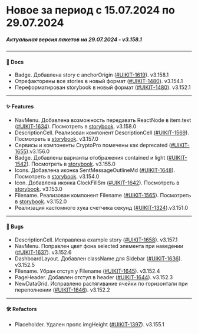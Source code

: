 # Новое за период с 15.07.2024 по 29.07.2024 

##### Актуальная версия пакетов на 29.07.2024 - v3.158.1

--- 

#### 📑 Docs
 - Badge. Добавлена story с anchorOrigin ([#UIKIT-1619](https://track.astral.ru/soft/browse/UIKIT-1619)). v3.158.1
 -  Отрефакторены все stories в новый формат ([#UIKIT-1480](https://track.astral.ru/soft/browse/UIKIT-1480)). v3.154.1
 -  Переформатирован storybook в новый формат ([#UIKIT-1480](https://track.astral.ru/soft/browse/UIKIT-1480)). v3.152.1

--- 

#### ✨ Features
 - NavMenu. Добавлена возможность передавать ReactNode в item.text ([#UIKIT-1634](https://track.astral.ru/soft/browse/UIKIT-1634)). Посмотреть в [storybook](https://main--61baeff6f06230003a88ef8a.chromatic.com/?path=/docs/components-navmenu--docs). v3.158.0
 - DescriptionCell. Реализован компонент DescriptionCell ([#UIKIT-1569](https://track.astral.ru/soft/browse/UIKIT-1569)). Посмотреть в [storybook](https://main--61baeff6f06230003a88ef8a.chromatic.com/?path=/docs/components-descriptioncell--docs). v3.157.0
 -  Сервисы и компоненты CryptoPro помечены как deprecated ([#UIKIT-1655](https://track.astral.ru/soft/browse/UIKIT-1655)).v3.156.0
 -  Badge. Добавлены варианты отображения contained и light ([#UIKIT-1542](https://track.astral.ru/soft/browse/UIKIT-1542)). Посмотреть в [storybook](https://main--61baeff6f06230003a88ef8a.chromatic.com/?path=/docs/components-badge--docs). v3.155.0
 - Icons. Добавлена иконка SentMessageOutlineMd ([#UIKIT-1648](https://track.astral.ru/soft/browse/UIKIT-1648)). Посмотреть в [storybook](https://main--61baeff6f06230003a88ef8a.chromatic.com/?path=/docs/icons-icons--docs). v3.154.0
 - Icon. Добавлена иконка ClockFillSm ([#UIKIT-1642](https://track.astral.ru/soft/browse/UIKIT-1642)). Посмотреть в [storybook](https://main--61baeff6f06230003a88ef8a.chromatic.com/?path=/docs/components-icon--docs). v3.153.0
 - Filename. Реализован компонент Filename ([#UIKIT-1565](https://track.astral.ru/soft/browse/UIKIT-1565)). Посмотреть в [storybook](https://main--61baeff6f06230003a88ef8a.chromatic.com/?path=/docs/components-filename--docs). v3.152.0
 -  Реализация кастомного хука счетчика секунд ([#UIKIT-1324](https://track.astral.ru/soft/browse/UIKIT-1324)).v3.151.0

--- 

#### 🐞 Bugs
 - DescriptionCell. Исправлена example story ([#UIKIT-1658](https://track.astral.ru/soft/browse/UIKIT-1658)). v3.157.1
 - NavMenu. Поправлен цвет фона selected элемента при наведении ([#UIKIT-1637](https://track.astral.ru/soft/browse/UIKIT-1637)). v3.152.6
 - DashboardLayout. Добавлен className для Sidebar ([#UIKIT-1636](https://track.astral.ru/soft/browse/UIKIT-1636)). v3.152.5
 - Filename. Убран отступ у Filename ([#UIKIT-1645](https://track.astral.ru/soft/browse/UIKIT-1645)). v3.152.4
 - PageHeader. Добавлен отступ в header ([#UIKIT-1644](https://track.astral.ru/soft/browse/UIKIT-1644)). v3.152.3
 - NewDataGrid. Исправлено растягивание ячейки по горизонтали при переполнении ([#UIKIT-1646](https://track.astral.ru/soft/browse/UIKIT-1646)). v3.152.2

--- 

#### 🛠 Refactors
 -  Placeholder. Удален пропс imgHeight ([#UIKIT-1397](https://track.astral.ru/soft/browse/UIKIT-1397)). v3.155.1